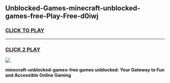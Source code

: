 
## Unblocked-Games-minecraft-unblocked-games-free-Play-Free-d0iwj
<h3>
<a href="https://premium76.site?title=minecraft-unblocked-games-free&ref=10A">CLICK TO PLAY</a></h3>
<hr>

<h3>
<a href="https://premium76.site?title=minecraft-unblocked-games-free&ref=10A">CLICK 2 PLAY</a>
  
</h3>

<a href="https://premium76.site?title=minecraft-unblocked-games-free&ref=10A"><img src="https://clearcache.store/games.png"></a>


**minecraft-unblocked-games-free games unblocked: Your Gateway to Fun and Accessible Online Gaming**
